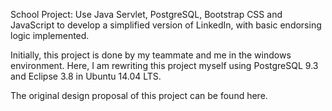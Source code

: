 School Project: Use Java Servlet, PostgreSQL, Bootstrap CSS and JavaScript to develop a simplified version of LinkedIn, with basic endorsing logic implemented. 

Initially, this project is done by my teammate and me in the windows environment. Here, I am rewriting this project myself using PostgreSQL 9.3 and Eclipse 3.8 in Ubuntu 14.04 LTS.

The original design proposal of this project can be found here.
